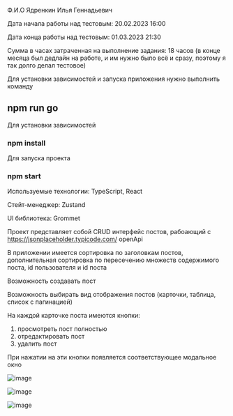 Ф.И.О Ядренкин Илья Геннадьевич

Дата начала работы над тестовым: 20.02.2023 16:00

Дата конца работы над тестовым: 01.03.2023 21:30

Сумма в часах затраченная на выполнение задания: 18 часов (в конце месяца был дедлайн на работе, и им нужно было всё и сразу, поэтому я так долго делал тестовое)

Для установки зависимостей и запуска приложения нужно выполнить команду
## npm run go

Для установки зависимостей
### npm install

Для запуска проекта
### npm start

Используемые технологии:
  TypeScript, React

  Стейт-менеджер: Zustand

  UI библиотека: Grommet

Проект представляет собой CRUD интерфейс постов, рабоающий с https://jsonplaceholder.typicode.com/ openApi

В приложении имеется сортировка по заголовкам постов, дополнительная сортировка по пересечению множеств содержимого поста, id пользователя и id поста

Возможность создавать пост

Возможность выбирать вид отображения постов (карточки, таблица, список с пагинацией)

На каждой карточке поста имеются кнопки:
  1) просмотреть пост полностью
  2) отредактировать пост
  3) удалить пост

При нажатии на эти кнопки появляется соответствующее модальное окно

![image](https://user-images.githubusercontent.com/102058870/222172311-80742333-170e-4d70-aae5-95267de310c2.png)

![image](https://user-images.githubusercontent.com/102058870/222172543-6d66f979-c6d8-41c1-8924-d794b6f9ab5e.png)

![image](https://user-images.githubusercontent.com/102058870/222173376-1a7da1cf-ec9e-4919-9c4e-409aaed1b865.png)


